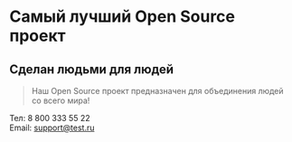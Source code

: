# Самый лучший Open Source проект

## Сделан людьми для людей

> Наш Open Source проект предназначен для объединения людей со всего мира!
 
Тел: 8 800 333 55 22  
Email: support@test.ru

